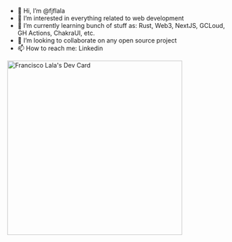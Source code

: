 - 👋 Hi, I’m @fjflala
- 👀 I’m interested in everything related to web development
- 🌱 I’m currently learning bunch of stuff as: Rust, Web3, NextJS, GCLoud, GH Actions, ChakraUI, etc.
- 💞️ I’m looking to collaborate on any open source project
- 📫 How to reach me: Linkedin 

<!---
fjflala/fjflala is a ✨ special ✨ repository because its `README.md` (this file) appears on your GitHub profile.
You can click the Preview link to take a look at your changes.
--->

<a href="https://app.daily.dev/fjflala"><img src="https://api.daily.dev/devcards/47192fc9ade4417fb36c111a2b39ce96.png?r=kp8" width="400" alt="Francisco Lala's Dev Card"/></a>
